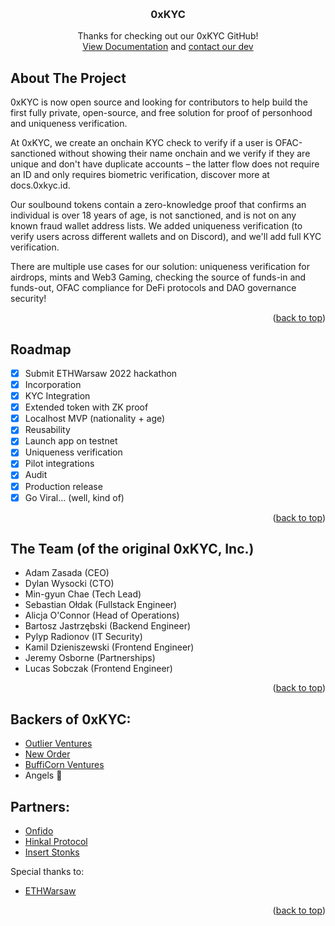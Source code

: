 <!-- Improved compatibility of back to top link: See: https://github.com/othneildrew/Best-README-Template/pull/73 -->
<a name="readme-top"></a>
<!--
*** Thanks for checking out the Best-README-Template. If you have a suggestion
*** that would make this better, please fork the repo and create a pull request
*** or simply open an issue with the tag "enhancement".
*** Don't forget to give the project a star!
*** Thanks again! Now go create something AMAZING! :D
-->

<!-- PROJECT LOGO -->
<br />
<div align="center">

  <h3 align="center">0xKYC</h3>

  <p align="center">
    Thanks for checking out our 0xKYC GitHub!
    <br />
    <a href="https://docs.0xkyc.id/">View Documentation</a> and <a href="https://x.com/adag1oeth">contact our dev</a>
  </p>
</div>

<!-- ABOUT THE PROJECT -->
## About The Project

0xKYC is now open source and looking for contributors to help build the first fully private, open-source, and free solution for proof of personhood and uniqueness verification.

At 0xKYC, we create an onchain KYC check to verify if a user is OFAC-sanctioned without showing their name onchain and we verify if they are unique and don't have duplicate accounts – the latter flow does not require an ID and only requires biometric verification, discover more at docs.0xkyc.id.

Our soulbound tokens contain a zero-knowledge proof that confirms an individual is over 18 years of age, is not sanctioned, and is not on any known fraud wallet address lists. We added uniqueness verification (to verify users across different wallets and on Discord), and we'll add full KYC verification.

There are multiple use cases for our solution: uniqueness verification for airdrops, mints and Web3 Gaming, checking the source of funds-in and funds-out, OFAC compliance for DeFi protocols and DAO governance security!

<p align="right">(<a href="#readme-top">back to top</a>)</p>

<!-- ROADMAP -->
## Roadmap

- [x] Submit ETHWarsaw 2022 hackathon
- [x] Incorporation
- [x] KYC Integration
- [x] Extended token with ZK proof
- [x] Localhost MVP (nationality + age)
- [x] Reusability
- [x] Launch app on testnet
- [x] Uniqueness verification
- [x] Pilot integrations
- [x] Audit
- [x] Production release
- [x] Go Viral... (well, kind of)

<p align="right">(<a href="#readme-top">back to top</a>)</p>

## The Team (of the original 0xKYC, Inc.)

- Adam Zasada (CEO)
- Dylan Wysocki (CTO)
- Min-gyun Chae (Tech Lead)
- Sebastian Ołdak (Fullstack Engineer)
- Alicja O'Connor (Head of Operations)
- Bartosz Jastrzębski (Backend Engineer)
- Pylyp Radionov (IT Security)
- Kamil Dzieniszewski (Frontend Engineer)
- Jeremy Osborne (Partnerships)
- Lucas Sobczak (Frontend Engineer)

<p align="right">(<a href="#readme-top">back to top</a>)</p>

<!-- ACKNOWLEDGMENTS -->
## Backers of 0xKYC:

* [Outlier Ventures](https://outlierventures.io/)
* [New Order](https://neworder.network/)
* [BuffiCorn Ventures](https://bufficorn.ventures/)
* Angels 👼

## Partners:

* [Onfido](https://onfido.com/press-release/0xkyc-partners-with-onfido-to-provide-fraud-protection-protocols-on-blockchain-and-in-the-metaverse/)
* [Hinkal Protocol](https://medium.com/0xkyc/0xkyc-hinkal-protocol-partnership-pioneering-a-secure-private-future-for-defi-2f40197be2b6)
* [Insert Stonks](https://outlierventures.io/article/securing-the-open-metaverse-0xkyc-and-insert-stonks-collaborate-to-tackle-fraud/)

Special thanks to:

* [ETHWarsaw](https://www.ethwarsaw.dev/)

<p align="right">(<a href="#readme-top">back to top</a>)</p>

<!-- MARKDOWN LINKS & IMAGES -->
<!-- https://www.markdownguide.org/basic-syntax/#reference-style-links -->
[contributors-shield]: https://img.shields.io/github/contributors/othneildrew/Best-README-Template.svg?style=for-the-badge
[contributors-url]: https://github.com/othneildrew/Best-README-Template/graphs/contributors
[forks-shield]: https://img.shields.io/github/forks/othneildrew/Best-README-Template.svg?style=for-the-badge
[forks-url]: https://github.com/othneildrew/Best-README-Template/network/members
[stars-shield]: https://img.shields.io/github/stars/othneildrew/Best-README-Template.svg?style=for-the-badge
[stars-url]: https://github.com/othneildrew/Best-README-Template/stargazers
[issues-shield]: https://img.shields.io/github/issues/othneildrew/Best-README-Template.svg?style=for-the-badge
[issues-url]: https://github.com/othneildrew/Best-README-Template/issues
[license-shield]: https://img.shields.io/github/license/othneildrew/Best-README-Template.svg?style=for-the-badge
[license-url]: https://github.com/othneildrew/Best-README-Template/blob/master/LICENSE.txt
[linkedin-shield]: https://img.shields.io/badge/-LinkedIn-black.svg?style=for-the-badge&logo=linkedin&colorB=555
[linkedin-url]: https://linkedin.com/in/othneildrew
[product-screenshot]: images/screenshot.png
[Next.js]: https://img.shields.io/badge/next.js-000000?style=for-the-badge&logo=nextdotjs&logoColor=white
[Next-url]: https://nextjs.org/
[React.js]: https://img.shields.io/badge/React-20232A?style=for-the-badge&logo=react&logoColor=61DAFB
[React-url]: https://reactjs.org/
[Vue.js]: https://img.shields.io/badge/Vue.js-35495E?style=for-the-badge&logo=vuedotjs&logoColor=4FC08D
[Vue-url]: https://vuejs.org/
[Angular.io]: https://img.shields.io/badge/Angular-DD0031?style=for-the-badge&logo=angular&logoColor=white
[Svelte]: https://img.shields.io/badge/Svelte-FF3E00?style=for-the-badge&logo=svelte&logoColor=white
[Svelte-url]: https://svelte.dev/
[Laravel]: https://img.shields.io/badge/Laravel-FF2D20?style=for-the-badge&logo=laravel&logoColor=white
[Laravel-url]: https://laravel.com/
[Angular-url]: https://angular.io/
[TailwindCSS]: https://img.shields.io/badge/Tailwind_CSS-38B2AC?style=for-the-badge&logo=tailwind-css&logoColor=white
[Tailwind-url]: https://tailwindcss.com/
[Bootstrap]: https://img.shields.io/badge/Bootstrap-563D7C?style=for-the-badge&logo=bootstrap&logoColor=white
[Bootstrap-url]: https://getbootstrap.com/
[Svelte]: https://img.shields.io/badge/Svelte-FF3E00?style=for-the-badge&logo=svelte&logoColor=white
[Svelte-url]: https://svelte.dev/
[Laravel]: https://img.shields.io/badge/Laravel-FF2D20?style=for-the-badge&logo=laravel&logoColor=white
[Laravel-url]: https://laravel.com/
